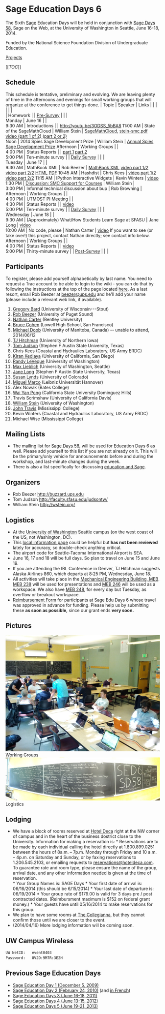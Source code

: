 

# Sage Education Days 6

The Sixth <a class="http" href="http://www.sagemath.org">Sage</a> Education Days will be held in conjunction with <a href="/days58">Sage Days 58</a>, Sage on the Web, at the University of Washington in Seattle, June 16-18, 2014. 

Funded by the National Science Foundation Division of Undergraduate Education. 

<a href="/education6/projects">Projects</a> 

[[_TOC_]] 


## Schedule

This schedule is tentative, preliminary and evolving.  We are leaving plenty of time in the afternoons and evenings for small working groups that will organize at the conference to get things done. 
  |  Topic  |  Speaker  |  Links 
  |   |   |  
  |        |   |  
            |  Homework      |   |  <a class="https" href="https://www.surveymonkey.com/s/SageEduDays2014Pre">Pre-Survey</a> 
  |   |   |   
 Monday   |  June 16      |   |  
  9:30 AM    |  Introductions  |                         |    <a class="http" href="http://youtu.be/3ODSS_5bBA8">http://youtu.be/3ODSS_5bBA8</a> 
  11:00 AM   |  State of the SageMathCloud  |  William Stein  |  <a class="https" href="https://cloud.sagemath.com/">SageMathCloud</a>, <a href="education6/stein-smc.pdf">stein-smc.pdf</a>  <a class="http" href="http://youtu.be/dctYHEb-daU">video (part 1 of 2)</a>   <a class="http" href="http://youtu.be/wqLPCmgnkh0">(part 2 or 2)</a>   
  Noon       |  2014 Spies Sage Development Prize  |  William Stein  |   <a class="http" href="http://www.sagemath.org/development-prize.html">Annual Spies Sage Development Prize</a> 
  Afternoon  |  Working Groups  |                         |    
  4:00 PM    |  Status Reports   |                         |  <a class="http" href="http://youtu.be/7Cij7OA9n3I">part 1</a>   <a class="http" href="http://youtu.be/WCM_6zvPlY4">part 2</a>  
  5:00 PM    |  Ten-minute survey  |                         |   <a class="https" href="https://www.surveymonkey.com/s/SageEduDays2014Mon">Daily Survey</a>
  |   |   |   
 Tuesday   |  June 17      |   |  
  9:30 AM      |  MathBook XML   |   Rob Beezer            |  <a class="http" href="http://mathbook.pugetsound.edu">MathBook XML</a> <a class="http" href="http://youtu.be/1Kw359-d2Uw">video part 1/2</a>  <a class="http" href="http://youtu.be/GrO3DvC3VLs">video part 2/2</a>  <a class="http" href="http://buzzard.ups.edu/talks/beezer-2014-sage-edu-days-6/sed-6-talk.html">HTML</a> <a class="http" href="http://buzzard.ups.edu/talks/beezer-2014-sage-edu-days-6.pdf">PDF</a>
 10:45 AM      |  Hashdist    |  Chris Kees  |  <a class="http" href="http://youtu.be/no4MyXn4Uik">video part 1/2</a>   <a class="http" href="http://youtu.be/5w_UpX3nhX4">video part 2/2</a> 
 11:15 AM      |  IPython Interactive Widgets   |  Kevin Winters  |  <a class="http" href="http://youtu.be/AntjkbXv1bA">video</a> 
  1:30 PM  |  <a href="/education6/discussion">Discussion: SMC Support for Courses</a>   |     William Stein                    |    
  3:00 PM  |  Informal technical discussion about bup  |  Rob Browning  |    
  Afternoon    |  Working Groups  |                         |    
  4:00 PM      |  UTMOST PI Meeting   |                         |   
  4:30 PM      |  Status Reports   |                        | <a class="http" href="http://youtu.be/ZlXK6dfpa4U">video</a>  
  5:00 PM      |  Ten-minute survey  |                         |  <a class="https" href="https://www.surveymonkey.com/s/SageEduDays2014Tues">Daily Survey</a> 
  |   |   |   
 Wednesday   |  June 18      |   |  
  9:30 AM    |  (Approximately) What/How Students Learn Sage at SFASU  |   Jane Long             |  <a class="http" href="http://youtu.be/ogLq5TZE8Kg">video</a>   
  10:00 AM    |  No code, please  |   Nathan Carter             |  <a class="http" href="http://youtu.be/JjnDNRqItq8">video</a> If you want to see (or take over!) this project, contact Nathan directly; see contact info below.   
  Afternoon  |  Working Groups  |                         |    
  4:00 PM    |  Status Reports   |      |  <a class="http" href="http://youtu.be/hywFC4gaVps">video</a>   
  5:00 PM  |  Thirty-minute survey                        |                         |  <a class="https" href="https://www.surveymonkey.com/s/SageEduDays2014Post">Post-Survey</a> 
  |   |   |   


## Participants

To register, please add yourself alphabetically by last name.  You need to request a Trac account to be able to login to the wiki - you can do that by following the instructions at the top of the page located <a class="http" href="http://trac.sagemath.org/sage_trac">here</a>.  As a last resort, email Rob Beezer  at <a href="mailto:beezer@ups.edu">beezer@ups.edu</a> and he'll add your name (please include a relevant web link, if available). 

1. <a class="http" href="http://www.gregorybard.com">Gregory Bard</a> (University of Wisconsin---Stout) 
1. <a class="http" href="http://buzzard.ups.edu">Rob Beezer</a> (University of Puget Sound) 
1. <a class="http" href="http://web.bentley.edu/empl/c/ncarter/">Nathan Carter</a> (Bentley University) 
1. <a class="http" href="http://tetrahedra.net/">Bruce Cohen</a> (Lowell High School, San Francisco) 
1. <a class="http" href="http://www.math.umanitoba.ca/people/faculty.php?id=Michael_Doob">Michael Doob</a> (University of Manitoba, Canada) -- unable to attend, 2014/06/12 
1. <a class="http" href="http://www.uni.edu/theron">TJ Hitchman</a> (University of Northern Iowa) 
1. <a class="http" href="http://faculty.sfasu.edu/judsontw/">Tom Judson</a> (Stephen F Austin State University, Texas) 
1. Chris Kees (Coastal and Hydraulics Laboratory, US Army ERDC) 
1. <a class="http" href="http://kskedlaya.org">Kiran Kedlaya</a> (University of California, San Diego) 
1. <a class="http" href="http://faculty.washington.edu/rjl/">Randy LeVeque</a> (University of Washington) 
1. <a class="http" href="http://www.math.washington.edu/~lieblich">Max Lieblich</a> (University of Washington, Seattle) 
1. <a class="http" href="http://www.faculty.sfasu.edu/longjh/">Jane Long</a> (Stephen F Austin State University, Texas) 
1. <a class="http" href="http://cires.colorado.edu/education/outreach/workwithus.html">Susan Lynds</a> (University of Colorado) 
1. <a class="http" href="http://riemann.unizar.es/~mmarco/">Miguel Marco</a> (Leibniz Universität Hannover) 
1. Alex Nowak (Bates College) 
1. <a class="http" href="http://www.csudh.edu/math/wpong/">Wai Yan Pong</a> (California State University Dominguez Hills) 
1. Travis Scrimshaw (University of California Davis) 
1. <a class="http" href="http://wstein.org/">William Stein</a> (University of Washington) 
1. <a class="http" href="http://math.mc.edu/travis">John Travis</a> (Mississippi College) 
1. Kevin Winters (Coastal and Hydraulics Laboratory, US Army ERDC) 
1. Michael Wise (Mississippi College) 

## Mailing Lists

* The mailing list for <a class="https" href="https://groups.google.com/forum/#!forum/sagedays58">Sage Days 58</a>,  will be used for Education Days 6 as well.  Please add yourself to this list if you are not already on it.  This will be the primary/only vehicle for announcements before and during the workshop, and last-minute changes during the week. 
* There is also a list specifically for discussing <a class="http" href="http://groups.google.com/group/sage-edu">education and Sage</a>. 

## Organizers

* Rob Beezer <a class="http" href="http://buzzard.ups.edu">http://buzzard.ups.edu</a> 
* Tom Judson <a class="http" href="http://faculty.sfasu.edu/judsontw/">http://faculty.sfasu.edu/judsontw/</a> 
* William Stein <a class="http" href="http://wstein.org/">http://wstein.org/</a> 

## Logistics

* At the <a class="http" href="http://www.washington.edu">University of Washington</a> Seattle campus (on the west coast of the US, not Washington, DC). 
* This <a href="/uw-local-info">local information page</a> could be helpful but **has not been reviewed** lately for accuracy, so double-check anything critical. 
* The airport code for Seattle-Tacoma International Airport is SEA. 
* June 16, 17 and 18 will be full days.  So plan to travel on June 15 and June 19. 
* If you are attending the IBL Conference in Denver, TJ Hitchman suggests Alaska Airlines 860, which departs at 8:25 PM, Wednesday, June 18. 
* All activities will take place in the <a class="http" href="http://www.washington.edu/maps/#!/meb">Mechanical Engineering Building, MEB</a>.  <a class="http" href="http://www.css.washington.edu/room/MEB+238">MEB 238</a> will be used for presentations and <a class="http" href="http://www.css.washington.edu/room/MEB+246">MEB 246</a> will be used as a workspace.  We also have <a class="http" href="http://www.css.washington.edu/room/MEB+248">MEB 248</a>, for every day but Tuesday, as overflow or breakout workspace. 
* <a href="education6/Sage-Edu-Days-6-reimbursement.pdf">Reimbursement Form</a> for participants at Sage Edu Days 6 whose travel was approved in advance for funding.  Please help us by submitting these **as soon as possible,** since our grant ends **very soon.** 

## Pictures
 ![education6/workshop-edudays-6.jpg](education6/workshop-edudays-6.jpg)
 Working Groups 
 ![education6/bbbold-edudays-6.jpg](education6/bbbold-edudays-6.jpg)
 Logistics 


## Lodging

* We have a block of rooms reserved at <a class="http" href="http://www.hoteldeca.com/">Hotel Deca</a> right at the NW corner of campus and in the heart of the business dostrict close to the University.  Information for making a reservation is: 
      * Reservations are to be made by each individual calling the hotel directly at 1.800.899.0251 between the hours of 8a.m. – 7p.m. Monday through Friday and 10 a.m. – 4p.m. on Saturday and Sunday, or by faxing reservations to 1.206.545.2103, or emailing requests to <a href="mailto:reservations@hoteldeca.com">reservations@hoteldeca.com</a>.  To guarantee rate and room type, please ensure the name of the group, arrival date, and any other information needed is given at the time of reservation.    
      * Your Group Names is: SAGE Days 
      * Your first date of arrival is: 06/16/2014 (this should be 6/15/2014) 
      * Your last date of departure is: 06/19/2014 
      * Your group rate of \$179.00  is valid for 3 days pre / post contracted dates. (Reimbursment maximum is \$152 on federal grant money.) 
      * Your guests have until 05/16/2014 to make reservations for this group. 
* We plan to have some rooms at <a class="http" href="http://www.uwmedicine.org/patient-resources/lodging/collegiana">The Collegianna</a>, but they cannot confirm those until we are closer to the event. 
* (2014/04/16) More lodging information will be coming soon. 

## UW Campus Wireless


```txt
UW NetID:   event0403    
Password:   8V2D:9M7R:3E2H
```

## Previous Sage Education Days

* <a href="/education1">Sage Education Day  1 (December 5, 2009)</a> 
* <a href="/education2">Sage Education Day  2 (February 24, 2010)</a> (and <a href="/education2fr">in French</a>) 
* <a href="/education3">Sage Education Days 3 (June 16-18, 2011)</a> 
* <a href="/education4">Sage Education Days 4 (June 13-15, 2012)</a> 
* <a href="/education5">Sage Education Days 5 (June 19-21, 2013)</a> 

<div style="display:none">
LOTS OF OLD STUFF COMMENTED OUT, WILL RETURN IN EDITED, UPDATED FORM 

Campus location:  We have <a class="http" href="http://www.css.washington.edu/room/MEB+246">MEB 246</a> and <a class="http" href="http://www.css.washington.edu/room/MEB+248">MEB 248</a> reserved in the <a class="http" href="http://www.washington.edu/students/maps/map.cgi?MEB">Mechanical Engineering Building</a> for the week's events. 

<a href="/days48">Sage Days 48</a> will happen the same week at the University of Washington with the Notebook Development as its theme. 

**Be sure to buy your plane ticket on a US carrier.** 

See the <a href="/uw-local-info">local information page</a> for more specifics. 
</div>

<div style="display:none">

## Pictures

<a class="https" href="https://plus.google.com/photos/115360165819500279592/albums/5892087641640203729">William Stein (roll 2)</a> 

<a class="https" href="https://plus.google.com/photos/115360165819500279592/albums/5891333630845429009">William Stein (roll 1)</a> 

<a href="education6/WednesdayGroupSansTravis.jpg">WednesdayGroupSansTravis.jpg</a> 


## Schedule

This schedule is tentative and may change.  We are leaving plenty of time in the afternoons and evenings for small working groups that will organize at the conference to get things done. 
  |  Topic  |  Speaker  |  Links 
  |   |   |  
 Wednesday   |  June 19      |   |  
  9:30 AM    |  Introductions |                         |  <a class="http" href="http://youtu.be/rr04pB9ugfg">video</a>  
 20min  |  Sage Cell Server  |  Jason Grout   |  <a class="http" href="http://youtu.be/sBs7tBGTsZE">video</a>, <a class="http" href="http://sagecell.sagemath.org/static/amsjointslides-2013/index.html">Slides</a>, <a class="https" href="https://sagecell.sagemath.org">Sage Cell server</a>
 20min  |  Using Sage cell to create an online text  |  Karl-Dieter Crisman  |  <a class="http" href="http://youtu.be/NlbfIJmdvUc">video</a>, <a href="education6/MyDemo.html">The live-created demo webpage</a> <a href="education6/MyTalk.rtf">Cribsheet for the talk</a>, <a class="http" href="http://www.math-cs.gordon.edu/~kcrisman/mat338/">Number Theory Notes created with Sage cell</a>
 20min  |  Sage Cloud  |  William Stein |  <a class="http" href="http://youtu.be/_vmJiZ-I7Kc">video</a>, <a class="https" href="https://github.com/williamstein/sd48/blob/master/edu-days-talk.sagews">Slides</a> 
  afternoon  |  Working groups   |                         |   
  4:40 PM    |  Status Reports   |                         |   
  5:00 PM    |  Ten-minute survey  |                         |  <a class="https" href="https://www.surveymonkey.com/s/SageDays2013Wednesday">Wed Survey</a> 
  |   |   |   
 Thursday    |  June 20      |   |  
 9:30 AM  |  Announcements     |     |   
 20min  |  Publishing with XML  |  Rob Beezer          |   <a class="http" href="http://buzzard.ups.edu/talks/beezer-2013-sage-edu-5-publish.pdf">Slides</a>, <a class="http" href="http://youtu.be/2CbfOU_k110">video</a> 
 20min  |  Sage Widgets for Teaching Calculus     |    Jeff Denny           |   <a href="education6/SageEduDennytalk.pdf">Slides</a>, <a class="http" href="http://youtu.be/Ln3ciImMBc0">video</a>,<a class="http" href="http://sagewidgets.pbworks.com">http://sagewidgets.pbworks.com</a> 
 20min  |  Sage in Calculus    |    Brian Beavers           |   <a class="http" href="http://youtu.be/WlmcHazG8bA">video</a> 
 20min  |  Sage in class: MV calc. & hyp. arrangements  |  David Perkinson  |  <a class="http" href="http://youtu.be/rwT_j0IOQNU">video</a>, <a href="education6/PerkinsonSageEdu5.pdf">Slides</a>, <a href="education6/hyperplane.sage">hyperplane.sage</a> 
 20min  |  Sage for undergrads via interacts and worksheets, Running own cell and notebook servers  |  Andrey Novoseltsev   |  <a class="http" href="http://youtu.be/R5pb9kIBQEA">video</a> 
  afternoon  |  Working groups                          |                         |   
  1:00 PM  |  Introduction to interacts                  |   Jason Grout         |  <a href="education6/InteractQuickstart.sws">Sage worksheet</a> 
  2:00 PM  |  Classrooms in the Cloud                  |           |   
  3:00 PM  |  Discussion: Sage Book Series                         |                         |   
  4:40 PM  |  Status Reports                         |                         |   
  5:00 PM  |  Ten-minute survey                        |                         |  <a class="https" href="https://www.surveymonkey.com/s/SageDays2013Thursday">Thu Survey</a> 
  |   |   |   
 Friday      |  June 21      |   |  
  9:30 AM   |  Announcements  |   |   
 20min  |  Cryptography    |  Chris Davis   |  <a class="https" href="https://eee.uci.edu/13s/45070/shiftcipher.html">Shift ex</a>, <a class="https" href="https://eee.uci.edu/13s/45070/subcipher.html">Sub ex</a>, <a href="education6/DavisSlides.pdf">Slides</a>, <a class="http" href="http://youtu.be/n61BNVCuTgM">video</a> 
 20min  |  Math. Finance     |  Gregory Bard  |  <a class="http" href="http://youtu.be/pwECZKcMl0A">video</a> 
 15min  |  Abstract Algebra  |  Barry Balof  |   <a href="education6/SAGETalk-Balof.pdf">Slides</a>, <a class="http" href="http://youtu.be/34-zjidNfQU">video</a>
 30min  |  Webwork  |   |  <a class="https" href="https://testcourses.webwork.maa.org/webwork2/PREP13_Problem_Authoring/Sage_Applets/">Slides</a> | <a class="http" href="http://youtu.be/upHtI52wVUg">video</a> 
 30min  |  SALG Surveys  |  Susan Lynds  |  <a href="education6/SALG_MSageInstrument.pptx">PowerPoint</a> <a class="http" href="http://www.salgsite.org/">SALG Website</a> <a href="education6/SALG_M_Invitation.pdf">SALG Invitation</a> <a href="education6/SageSALG_MDirections.pdf">SALG Directions</a>
  afternoon  |  Working groups                          |                         |   
  2:30 PM  |  UTMOST PI Meeting                         |                         |   
  4:20 PM  |  Status Reports                         |      <a class="http" href="http://youtu.be/H4hs-NxcPHg">video</a>                   |   
  5:00 PM  |  Thirty-minute survey                        |                         |  <a class="https" href="https://www.surveymonkey.com/s/SageDaysPostWorkshopSurvey2013">Fri WrapUp Survey</a> 
  |   |   |   


## Blog Roll

<a class="http" href="http://www.beezers.org/blog/bb/">Rob Beezer</a> 

<a class="http" href="http://mathematicseducationissues.blogspot.com/">Tom Judson</a> 

<a class="http" href="http://sagemath.blogspot.com/">Wiliam Stein</a> 


## Resources

Barry Balof's Combinatorics Quickref  <a href="education6/CombinatoricsReference.pdf">PDF</a>  <a href="education6/CombinatoricsReference.tex">tex</a> 


## Lodging

Arrangements for rooms at <a class="http" href="http://www.hoteldeca.com/">Hotel Deca</a> have been made.  Please see the <a href="/days48/travel">travel page</a> for exact details on reserving a room at a special rate. 


## Homework

 Please complete, by May 31, the pre-event <a class="https" href="https://www.surveymonkey.com/s/SageDaysPreWorkshopSurvey2013">survey</a>, which is part of the grant funding this event. 
 Please add a description of projects you plan to work on to the section below. 

## IRC

There is an IRC channel for sage days: #sagemath-days on irc.freenode.net. Feel free to join to discuss whatever...   For those without IRC clients, <a href="http://webchat.freenode.net/?channels=sagemath,sagemath-days">http://webchat.freenode.net/?channels=sagemath,sagemath-days</a> 


## Projects

Sage Days typically allow a great deal of unstructured time to work on projects, either in groups or with the assistance of experts that are available.  Please plan to have a project to work on.  Examples could be: 
Learning a new area of Sage in preparation for teaching a course. Preparing worksheets for a course. Learning how to create interacts for the Sage library. Learning how to contribute new code to Sage. 

### Jason Aubrey, Mike Gage, John Travis
Finishing at least one of the SAGE-WeBWorK bridges; hopefully the one that allows webwork problem authors to include SAGE code in webwork problems for computations and other fun.  

### Greg Bard
Making videos suitable for 100-level students to use SAGE in calculus, finite math, statistics, linear algebra, etc... (even precalculus?) 

### Rob Beezer
Keep workshop organized 
Document my finitely-generated abelian groups patch <a href="/education6#A9773">http://trac.sagemath.org/sage_trac/ticket/9773</a> 

Generate a killer worksheet for <a class="http" href="http://cloud.sagemath.org/">Salvus</a> from XML source 


### Chris Davis

Organize and polish the cryptography labs that I used this past year.  A preliminary writeup is <a class="http" href="http://math.uci.edu/~davis/Fall2012Labs.pdf">here</a> and preliminary code is <a class="http" href="http://math.uci.edu/~davis/Fall2012Code.sage">here</a>. 
Learn how others use Sage in education.  For example, I've seen a Sage Notebook Worksheet that included instructions between the text cells; I did not know this was possible, and would like to learn how to produce such a worksheet myself. 

### Martin Flashman
Work on a project for visualizing functions using mapping diagrams (aka dynagraphs) for a teaching resource on the subject for beginning algebra through calculus using SAGE. Work with others on how to make these visualizations easy to create making it part of a SAGE toolbox/workspace/workbook. 
Learn how to embed SAGE in other materials- especially for my on-line calculus book. <a class="http" href="http://users.humboldt.edu/flashman/senscalca_x.html">(The Sensible Calculus Book)</a> 
** If you go to my page for The Sensible Calculus Book you will find how I've added SAGE to this page- with interacts for graphs, direction fields and Euler's Method for DE's as well as one of the mapping diagram interacts I am developing from the assistance of Jeff Denny, Jason Grout, and others. I would like feedback on this if you have suggestions- I have currently hidden the code from the users using the interact buttons. IS it better to show the code? 
ALSO- I have a new demo of using Geogebra on the same page to do similar  things with graphs and mapping diagrams dynamically. Is there some way to have Geogebra and SAGE interact? 


### Jim Fowler

Work on using Sage serverside (instead of my javascript CAS clientside) for the online homework system for <a class="http" href="http://mooculus.osu.edu/">MOOCulus</a> as well as in-person calculus courses 


### David Guichard
Work on material for a combinatorics and graph theory course. 

### Andrey Novoseltsev

Figure out the best way for public posting of Sage applets like <a class="http" href="http://www.math.ualberta.ca/~novoseltsev/2013Winter215Q1/MI06_three_iterated_integrals_public.html">Three Iterated Integrals</a> or <a class="http" href="http://www.math.ualberta.ca/~novoseltsev/2013Winter215Q1/VC01_vector_fields_public.html">Vector Field Plotter</a> Meanwhile here are all the applets I made so far: <a href="education6/MV-Calculus-Interacts.zip">MV-Calculus-Interacts.zip</a> 

Work on issues preventing these applets from working within Sage notebook, e.g. <a class="http" href="http://trac.sagemath.org/sage_trac/ticket/14020">#14020 Broken layout</a> 

Figure out the best way for public posting of Sage worksheets using "modules for teaching" like <a class="http" href="http://trac.sagemath.org/sage_trac/ticket/14288">#14288 Interactive Simplex Method</a> 


### David Perkinson
Work on a Sage package for hyperplane arrangements. 

### S Singleton

Develop new worksheets that complement current <a class="http" href="http://www.pogil.org/resources/curriculum-materials">POGIL curriculum materials</a> 
See if a physical chemistry course with "no calculus by hand" is feasible (traditional approaches involving multivariable calculus is problematic for some students). Utilize @interacts for exploratory worksheets. 

### William Stein

Work on my free open Sage book: <a href="http://code.google.com/p/sage-power-book/">http://code.google.com/p/sage-power-book/</a> 


### Karl-Dieter Crisman

Work on cleaning up HTML and organization etc. for my <a class="http" href="http://www.math.gordon.edu/~kcrisman/mat338">number theory book</a> 
Develop resources for people wanting to make Sage-enabled lecture notes? Review tons of tickets More stuff? 

### Jeff Denny
Create collection of Sage widgets for teaching calculus 
Build these into a database similar to the one at <a href="http://sagemath.org/eval.html">http://sagemath.org/eval.html</a> 


### TJ Hitchman
Work on linear algebra IBL course notes using Sage Make short "intro to cloud.sagemath.com" for students learn about sage development process 

### Glenn Henshaw
Design interactives for planar lattices corresponding to ideals in quadratic number fields Come up with project ideas, using sage, for a discrete math for IT class Make progress towards a planar lattice class (object) in sage. 

### Barry Balof
Investigate and build course materials for Combinatorics and Graph Theory, Multivariable Calculus, and Calculus Laboratory courses.   
<a name="pictures"></a> 
## Pictures
 ![education6/sage-edu-days-5-uw-20130619.jpg](education6/sage-edu-days-5-uw-20130619.jpg) 
 Sage Edu Days 5, Work Room 
 ![education6/sage-edu-days-5-uw-20130621.jpg](education6/sage-edu-days-5-uw-20130621.jpg) 
 Sage Edu Days 5, Morning Talks, Greg Bard 
 ![education6/WednesdayGroupSansTravis.jpg](education6/WednesdayGroupSansTravis.jpg) 
 Wednesday Morning, sans John Travis 


## Funding

We have more travel funding than in the past (airfare and lodging, not food).  If you are involved with Sage, or allied projects, in an educational setting and have a project to work on during the workshop, send a request for funding, with details, to Rob Beezer, <a href="mailto:beezer@ups.edu">beezer@ups.edu</a>. 

Anyone with any interest in the use of Sage in educational settings is welcome, and encouraged to attend, with or without funding. 

Reimbursement form for Sage Days 5 (not Sage Days 48):  <a href="education6/Sage-Days-5-Reimbursement-Form.pdf">Sage-Days-5-Reimbursement-Form.pdf</a> 
</div>